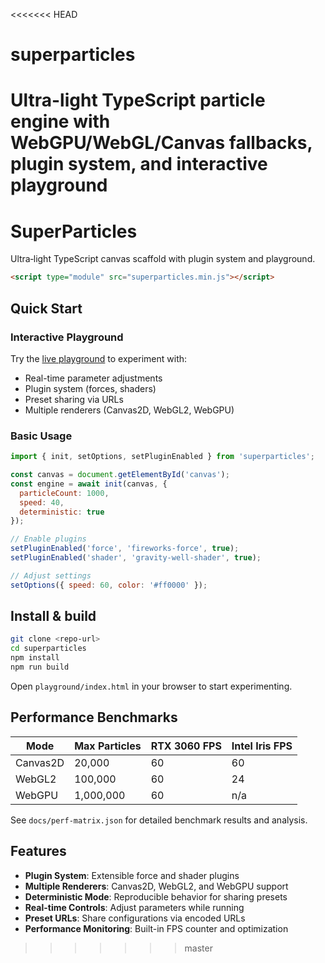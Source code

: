<<<<<<< HEAD
# superparticles
Ultra-light TypeScript particle engine with WebGPU/WebGL/Canvas fallbacks, plugin system, and interactive playground
=======
# SuperParticles

Ultra‑light TypeScript canvas scaffold with plugin system and playground.

```html
<script type="module" src="superparticles.min.js"></script>
```

## Quick Start

### Interactive Playground
Try the [live playground](playground/index.html) to experiment with:
- Real-time parameter adjustments
- Plugin system (forces, shaders)
- Preset sharing via URLs
- Multiple renderers (Canvas2D, WebGL2, WebGPU)

### Basic Usage
```javascript
import { init, setOptions, setPluginEnabled } from 'superparticles';

const canvas = document.getElementById('canvas');
const engine = await init(canvas, { 
  particleCount: 1000, 
  speed: 40,
  deterministic: true 
});

// Enable plugins
setPluginEnabled('force', 'fireworks-force', true);
setPluginEnabled('shader', 'gravity-well-shader', true);

// Adjust settings
setOptions({ speed: 60, color: '#ff0000' });
```

## Install & build

```bash
git clone <repo‑url>
cd superparticles
npm install
npm run build
```

Open `playground/index.html` in your browser to start experimenting.

## Performance Benchmarks

| Mode | Max Particles | RTX 3060 FPS | Intel Iris FPS |
|------|---------------|---------------|----------------|
| Canvas2D | 20,000 | 60 | 60 |
| WebGL2 | 100,000 | 60 | 24 |
| WebGPU | 1,000,000 | 60 | n/a |

See `docs/perf-matrix.json` for detailed benchmark results and analysis.

## Features

- **Plugin System**: Extensible force and shader plugins
- **Multiple Renderers**: Canvas2D, WebGL2, and WebGPU support
- **Deterministic Mode**: Reproducible behavior for sharing presets
- **Real-time Controls**: Adjust parameters while running
- **Preset URLs**: Share configurations via encoded URLs
- **Performance Monitoring**: Built-in FPS counter and optimization 
>>>>>>> master
